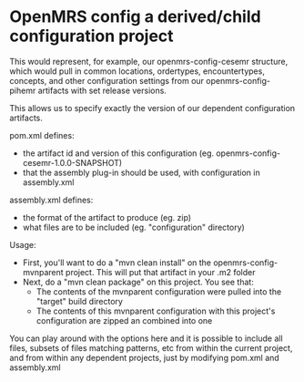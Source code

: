 # OpenMRS config a derived/child configuration project

This would represent, for example, our openmrs-config-cesemr structure, which would pull in common locations,
ordertypes, encountertypes, concepts, and other configuration settings from our openmrs-config-pihemr artifacts
with set release versions.

This allows us to specify exactly the version of our dependent configuration artifacts.

pom.xml defines:
* the artifact id and version of this configuration (eg. openmrs-config-cesemr-1.0.0-SNAPSHOT)
* that the assembly plug-in should be used, with configuration in assembly.xml

assembly.xml defines:
* the format of the artifact to produce (eg. zip)
* what files are to be included (eg. "configuration" directory)

Usage:

* First, you'll want to do a "mvn clean install" on the openmrs-config-mvnparent project.  This will put that artifact in your .m2 folder
* Next, do a "mvn clean package" on this project.  You see that:
  * The contents of the mvnparent configuration were pulled into the "target" build directory
  * The contents of this mvnparent configuration with this project's configuration are zipped an combined into one
  
You can play around with the options here and it is possible to include all files, subsets of files matching patterns, etc
from within the current project, and from within any dependent projects, just by modifying pom.xml and assembly.xml
